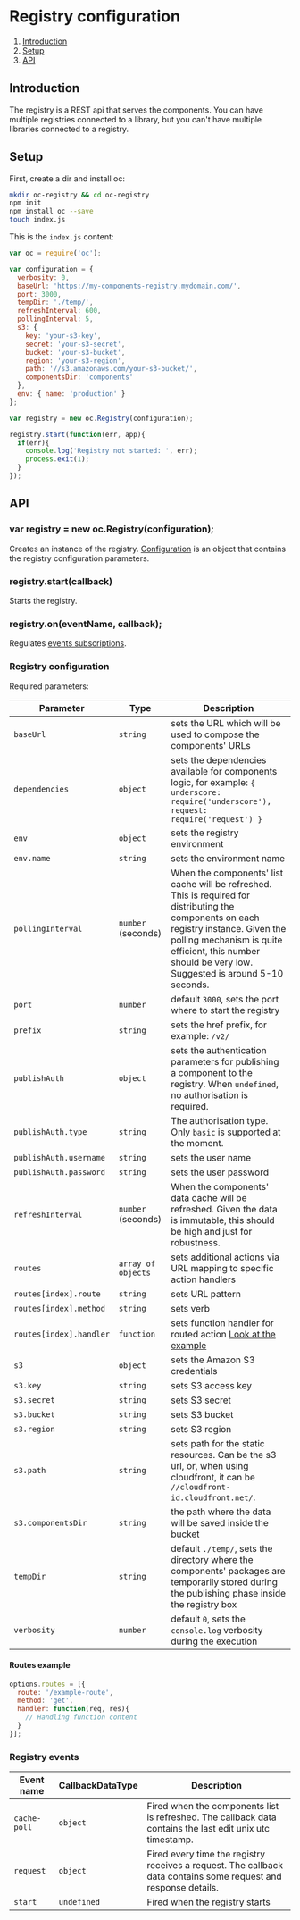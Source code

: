 # Registry configuration

1. [Introduction](#introduction)
1. [Setup](#setup)
1. [API](#api)

## Introduction

The registry is a REST api that serves the components. You can have multiple registries connected to a library, but you can't have multiple libraries connected to a registry.

## Setup

First, create a dir and install oc:
```sh
mkdir oc-registry && cd oc-registry
npm init
npm install oc --save
touch index.js
```

This is the `index.js` content:
```js
var oc = require('oc');

var configuration = {
  verbosity: 0,
  baseUrl: 'https://my-components-registry.mydomain.com/',
  port: 3000,
  tempDir: './temp/',
  refreshInterval: 600,
  pollingInterval: 5,
  s3: {
    key: 'your-s3-key',
    secret: 'your-s3-secret',
    bucket: 'your-s3-bucket',
    region: 'your-s3-region',
    path: '//s3.amazonaws.com/your-s3-bucket/',
    componentsDir: 'components'
  },
  env: { name: 'production' }
};

var registry = new oc.Registry(configuration);

registry.start(function(err, app){
  if(err){
    console.log('Registry not started: ', err);
    process.exit(1);
  }
});
```

## API

### var registry = new oc.Registry(configuration);
Creates an instance of the registry. [Configuration](#registry-configuration) is an object that contains the registry configuration parameters.

### registry.start(callback)

Starts the registry.

### registry.on(eventName, callback);

Regulates [events subscriptions](#registry-events).

### Registry configuration

Required parameters:

|Parameter|Type|Description|
|-|-|-|
|`baseUrl`|`string`|sets the URL which will be used to compose the components' URLs|
|`dependencies`|`object`|sets the dependencies available for components logic, for example: `{ underscore: require('underscore'), request: require('request') }`|
|`env`|`object`|sets the registry environment|
|`env.name`|`string`|sets the environment name|
|`pollingInterval`|`number` (seconds)|When the components' list cache will be refreshed. This is required for distributing the components on each registry instance. Given the polling mechanism is quite efficient, this number should be very low. Suggested is around 5-10 seconds.|
|`port`|`number`|default `3000`, sets the port where to start the registry|
|`prefix`|`string`|sets the href prefix, for example: `/v2/`|
|`publishAuth`|`object`|sets the authentication parameters for publishing a component to the registry. When `undefined`, no authorisation is required.
|`publishAuth.type`|`string`|The authorisation type. Only `basic` is supported at the moment.|
|`publishAuth.username`|`string`|sets the user name|
|`publishAuth.password`|`string`|sets the user password|
|`refreshInterval`|`number` (seconds)|When the components' data cache will be refreshed. Given the data is immutable, this should be high and just for robustness.|
|`routes`|`array of objects`|sets additional actions via URL mapping to specific action handlers|
|`routes[index].route`|`string`|sets URL pattern|
|`routes[index].method`|`string`|sets verb|
|`routes[index].handler`|`function`|sets function handler for routed action [Look at the example](#routes-example)|
|`s3`|`object`|sets the Amazon S3 credentials|
|`s3.key`|`string`|sets S3 access key|
|`s3.secret`|`string`|sets S3 secret
|`s3.bucket`|`string`|sets S3 bucket
|`s3.region`|`string`|sets S3 region
|`s3.path`|`string`|sets path for the static resources. Can be the s3 url, or, when using cloudfront, it can be `//cloudfront-id.cloudfront.net/`.
|`s3.componentsDir`|`string`|the path where the data will be saved inside the bucket|
|`tempDir`|`string`|default `./temp/`, sets the directory where the components' packages are temporarily stored during the publishing phase inside the registry box|
|`verbosity`|`number`|default `0`, sets the `console.log` verbosity during the execution|

#### Routes example
```js
options.routes = [{
  route: '/example-route',
  method: 'get',
  handler: function(req, res){
    // Handling function content
  }
}];
```

### Registry events

|Event name|CallbackDataType|Description|
|-|-|-|
|`cache-poll`|`object`|Fired when the components list is refreshed. The callback data contains the last edit unix utc timestamp.|
|`request`|`object`|Fired every time the registry receives a request. The callback data contains some request and response details.|
|`start`|`undefined`|Fired when the registry starts|

